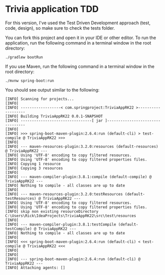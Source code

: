 # Trivia application TDD
For this version, I've used the Test Driven Development approach (test, code, design), so make sure to check the tests folder.

You can fork this project and open it in your IDE or other editor. To run the application, run the following command in a terminal window in the root directory:
```
./gradlew bootRun
```
If you use Maven, run the following command in a terminal window in the root directory: 
```
./mvnw spring-boot:run
```
You should see output similar to the following:
```
[INFO] Scanning for projects...
[INFO]
[INFO] ------------------< com.springproject:TriviaAppRK22 >-------------------
[INFO] Building TriviaAppRK22 0.0.1-SNAPSHOT
[INFO] --------------------------------[ jar ]---------------------------------
[INFO]
[INFO] >>> spring-boot-maven-plugin:2.6.4:run (default-cli) > test-compile @ TriviaAppRK22 >>>
[INFO]
[INFO] --- maven-resources-plugin:3.2.0:resources (default-resources) @ TriviaAppRK22 ---
[INFO] Using 'UTF-8' encoding to copy filtered resources.
[INFO] Using 'UTF-8' encoding to copy filtered properties files.
[INFO] Copying 1 resource
[INFO] Copying 3 resources
[INFO]
[INFO] --- maven-compiler-plugin:3.8.1:compile (default-compile) @ TriviaAppRK22 ---
[INFO] Nothing to compile - all classes are up to date
[INFO]
[INFO] --- maven-resources-plugin:3.2.0:testResources (default-testResources) @ TriviaAppRK22 ---
[INFO] Using 'UTF-8' encoding to copy filtered resources.
[INFO] Using 'UTF-8' encoding to copy filtered properties files.
[INFO] skip non existing resourceDirectory C:\Users\Rick\IdeaProjects\TriviaAppRK22\src\test\resources
[INFO]
[INFO] --- maven-compiler-plugin:3.8.1:testCompile (default-testCompile) @ TriviaAppRK22 ---
[INFO] Nothing to compile - all classes are up to date
[INFO]
[INFO] <<< spring-boot-maven-plugin:2.6.4:run (default-cli) < test-compile @ TriviaAppRK22 <<<
[INFO]
[INFO]
[INFO] --- spring-boot-maven-plugin:2.6.4:run (default-cli) @ TriviaAppRK22 ---
[INFO] Attaching agents: []
```

